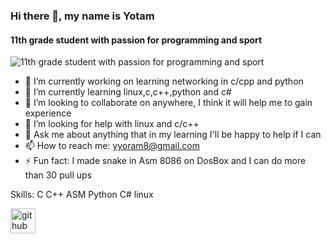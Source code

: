 ### Hi there 👋, my name is Yotam
#### 11th grade student with passion for programming and sport
![11th grade student with passion for programming and sport](https://www.linkpicture.com/q/2020-12-17_17-53.png)

- 🔭 I’m currently working on learning networking in c/cpp and python
- 🌱 I’m currently learning linux,c,c++,python and c#
- 👯 I’m looking to collaborate on anywhere, I think it will help me to gain experience 
- 🤔 I’m looking for help with linux and c/c++
- 💬 Ask me about anything that in my learning I'll be happy to help if I can
- 📫 How to reach me: yyoram8@gmail.com
- ⚡ Fun fact: I made snake in Asm 8086 on DosBox and I can do more than 30 pull ups


Skills: C C++ ASM Python C# linux



[<img src='https://cdn.jsdelivr.net/npm/simple-icons@3.0.1/icons/github.svg' alt='github' height='40'>](https://github.com/yotam5)  

